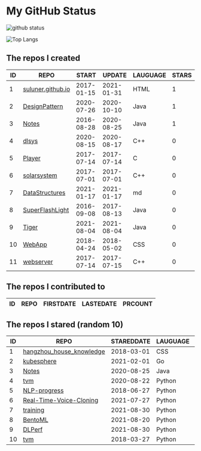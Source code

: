 # My GitHub Status

<img src="https://github-readme-stats-1.yihong0618.vercel.app/api?username=ThaddeusJiang&show_icons=true&&&hide_title=true&count_private=true" alt="github status" />

![Top Langs](https://github-readme-stats-1.yihong0618.vercel.app/api/top-langs/?username=ThaddeusJiang&layout=compact)

<!--START_SECTION:my_github-->
## The repos I created
| ID |                               REPO                                |   START    |   UPDATE   | LAUGUAGE | STARS |
|----|-------------------------------------------------------------------|------------|------------|----------|-------|
|  1 | [suluner.github.io](https://github.com/suluner/suluner.github.io) | 2017-01-15 | 2021-01-31 | HTML     |     1 |
|  2 | [DesignPattern](https://github.com/suluner/DesignPattern)         | 2020-07-26 | 2020-10-10 | Java     |     1 |
|  3 | [Notes](https://github.com/suluner/Notes)                         | 2016-08-28 | 2020-08-25 | Java     |     1 |
|  4 | [dlsys](https://github.com/suluner/dlsys)                         | 2020-08-15 | 2020-08-17 | C++      |     0 |
|  5 | [Player](https://github.com/suluner/Player)                       | 2017-07-14 | 2017-07-14 | C        |     0 |
|  6 | [solarsystem](https://github.com/suluner/solarsystem)             | 2017-07-01 | 2017-07-01 | C++      |     0 |
|  7 | [DataStructures](https://github.com/suluner/DataStructures)       | 2021-01-17 | 2021-01-17 | md       |     0 |
|  8 | [SuperFlashLight](https://github.com/suluner/SuperFlashLight)     | 2016-09-08 | 2017-08-13 | Java     |     0 |
|  9 | [Tiger](https://github.com/suluner/Tiger)                         | 2021-08-04 | 2021-08-04 | Java     |     0 |
| 10 | [WebApp](https://github.com/suluner/WebApp)                       | 2018-04-24 | 2018-05-02 | CSS      |     0 |
| 11 | [webserver](https://github.com/suluner/webserver)                 | 2017-07-14 | 2017-07-15 | C++      |     0 |

## The repos I contributed to
| ID | REPO | FIRSTDATE | LASTEDATE | PRCOUNT |
|----|------|-----------|-----------|---------|

## The repos I stared (random 10)
| ID |                                        REPO                                        | STAREDDATE | LAUGUAGE | LATESTUPDATE |
|----|------------------------------------------------------------------------------------|------------|----------|--------------|
|  1 | [hangzhou_house_knowledge](https://github.com/houshanren/hangzhou_house_knowledge) | 2018-03-01 | CSS      | 2021-10-14   |
|  2 | [kubesphere](https://github.com/kubesphere/kubesphere)                             | 2021-02-01 | Go       | 2021-10-14   |
|  3 | [Notes](https://github.com/suluner/Notes)                                          | 2020-08-25 | Java     | 2020-08-25   |
|  4 | [tvm](https://github.com/tqchen/tvm)                                               | 2020-08-22 | Python   | 2021-09-05   |
|  5 | [NLP-progress](https://github.com/sebastianruder/NLP-progress)                     | 2018-06-27 | Python   | 2021-10-14   |
|  6 | [Real-Time-Voice-Cloning](https://github.com/CorentinJ/Real-Time-Voice-Cloning)    | 2021-07-27 | Python   | 2021-10-14   |
|  7 | [training](https://github.com/mlcommons/training)                                  | 2021-08-30 | Python   | 2021-10-14   |
|  8 | [BentoML](https://github.com/bentoml/BentoML)                                      | 2021-08-20 | Python   | 2021-10-14   |
|  9 | [DLPerf](https://github.com/Oneflow-Inc/DLPerf)                                    | 2021-08-30 | Python   | 2021-10-13   |
| 10 | [tvm](https://github.com/apache/tvm)                                               | 2018-03-27 | Python   | 2021-10-14   |

<!--END_SECTION:my_github-->